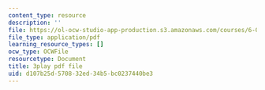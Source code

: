 ```yaml
---
content_type: resource
description: ''
file: https://ol-ocw-studio-app-production.s3.amazonaws.com/courses/6-01sc-introduction-to-electrical-engineering-and-computer-science-i-spring-2011/d107b25d570832ed34b5bc0237440be3_O6HHjiNKsco.pdf
file_type: application/pdf
learning_resource_types: []
ocw_type: OCWFile
resourcetype: Document
title: 3play pdf file
uid: d107b25d-5708-32ed-34b5-bc0237440be3
---
```

